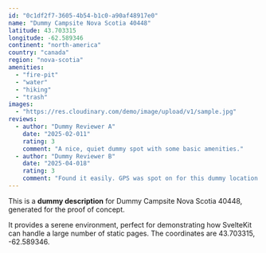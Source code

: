 ```yaml
---
id: "0c1df2f7-3605-4b54-b1c0-a90af48917e0"
name: "Dummy Campsite Nova Scotia 40448"
latitude: 43.703315
longitude: -62.589346
continent: "north-america"
country: "canada"
region: "nova-scotia"
amenities:
  - "fire-pit"
  - "water"
  - "hiking"
  - "trash"
images:
  - "https://res.cloudinary.com/demo/image/upload/v1/sample.jpg"
reviews:
  - author: "Dummy Reviewer A"
    date: "2025-02-011"
    rating: 3
    comment: "A nice, quiet dummy spot with some basic amenities."
  - author: "Dummy Reviewer B"
    date: "2025-04-018"
    rating: 3
    comment: "Found it easily. GPS was spot on for this dummy location."
---
```


This is a **dummy description** for Dummy Campsite Nova Scotia 40448, generated for the proof of concept.

It provides a serene environment, perfect for demonstrating how SvelteKit can handle a large number of static pages. The coordinates are 43.703315, -62.589346.
